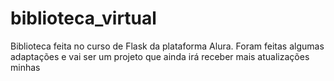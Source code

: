# biblioteca_virtual
Biblioteca feita no curso de Flask da plataforma Alura. Foram feitas algumas adaptações e vai ser um projeto que ainda irá receber mais atualizações minhas
